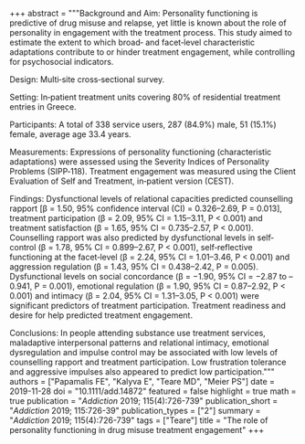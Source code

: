 +++
abstract = """Background and Aim: Personality functioning is predictive of drug misuse and relapse, yet little is known about the role of personality in engagement with the treatment process. This study aimed to estimate the extent to which broad‐ and facet‐level characteristic adaptations contribute to or hinder treatment engagement, while controlling for psychosocial indicators.

Design: Multi‐site cross‐sectional survey.

Setting: In‐patient treatment units covering 80% of residential treatment entries in Greece.

Participants: A total of 338 service users, 287 (84.9%) male, 51 (15.1%) female, average age 33.4 years.

Measurements: Expressions of personality functioning (characteristic adaptations) were assessed using the Severity Indices of Personality Problems (SIPP‐118). Treatment engagement was measured using the Client Evaluation of Self and Treatment, in‐patient version (CEST).

Findings: Dysfunctional levels of relational capacities predicted counselling rapport [β = 1.50, 95% confidence interval (CI) = 0.326–2.69, P = 0.013], treatment participation (β = 2.09, 95% CI = 1.15–3.11, P < 0.001) and treatment satisfaction (β = 1.65, 95% CI = 0.735–2.57, P < 0.001). Counselling rapport was also predicted by dysfunctional levels in self‐control (β = 1.78, 95% CI = 0.899–2.67, P < 0.001), self‐reflective functioning at the facet‐level (β = 2.24, 95% CI = 1.01–3.46, P < 0.001) and aggression regulation (β = 1.43, 95% CI = 0.438–2.42, P = 0.005). Dysfunctional levels on social concordance (β = −1.90, 95% CI = −2.87 to –0.941, P = 0.001), emotional regulation (β = 1.90, 95% CI = 0.87–2.92, P < 0.001) and intimacy (β = 2.04, 95% CI = 1.31–3.05, P < 0.001) were significant predictors of treatment participation. Treatment readiness and desire for help predicted treatment engagement.

Conclusions: In people attending substance use treatment services, maladaptive interpersonal patterns and relational intimacy, emotional dysregulation and impulse control may be associated with low levels of counselling rapport and treatment participation. Low frustration tolerance and aggressive impulses also appeared to predict low participation."""
authors = ["Papamalis FE", "Kalyva E", "Teare MD", "Meier PS"]
date = 2019-11-28
doi = "10.1111/add.14872"
featured = false
highlight = true
math = true
publication = "*Addiction* 2019; 115(4):726-739"
publication_short = "*Addiction* 2019; 115:726-39"
publication_types = ["2"]
summary = "*Addiction* 2019; 115(4):726-739"
tags = ["Teare"]
title = "The role of personality functioning in drug misuse treatment engagement"
+++
